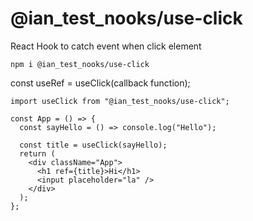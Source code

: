 # @ian_test_nooks/use-click

React Hook to catch event when click element

```
npm i @ian_test_nooks/use-click
```

const useRef = useClick(callback function);
```
import useClick from "@ian_test_nooks/use-click";

const App = () => {
  const sayHello = () => console.log("Hello");

  const title = useClick(sayHello);
  return (
    <div className="App">
      <h1 ref={title}>Hi</h1>
      <input placeholder="la" />
    </div>
  );
};
```